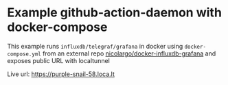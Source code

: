 # Example github-action-daemon with docker-compose

This example runs `influxdb/telegraf/grafana` in docker using `docker-compose.yml` from an external repo [nicolargo/docker-influxdb-grafana](https://github.com/nicolargo/docker-influxdb-grafana/blob/master/docker-compose.yml) and exposes public URL with localtunnel

Live url: https://purple-snail-58.loca.lt

